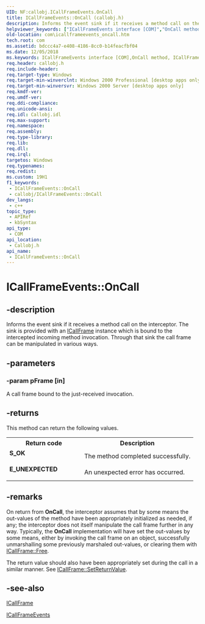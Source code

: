 ```yaml
---
UID: NF:callobj.ICallFrameEvents.OnCall
title: ICallFrameEvents::OnCall (callobj.h)
description: Informs the event sink if it receives a method call on the interceptor. The sink is provided with an ICallFrame instance which is bound to the intercepted incoming method invocation. Through that sink the call frame can be manipulated in various ways.
helpviewer_keywords: ["ICallFrameEvents interface [COM]","OnCall method","ICallFrameEvents.OnCall","ICallFrameEvents::OnCall","OnCall","OnCall method [COM]","OnCall method [COM]","ICallFrameEvents interface","_com_icallframeevents_oncall","callobj/ICallFrameEvents::OnCall","com.icallframeevents_oncall"]
old-location: com\icallframeevents_oncall.htm
tech.root: com
ms.assetid: bdccc4a7-e408-4186-8cc0-b14feacfbf04
ms.date: 12/05/2018
ms.keywords: ICallFrameEvents interface [COM],OnCall method, ICallFrameEvents.OnCall, ICallFrameEvents::OnCall, OnCall, OnCall method [COM], OnCall method [COM],ICallFrameEvents interface, _com_icallframeevents_oncall, callobj/ICallFrameEvents::OnCall, com.icallframeevents_oncall
req.header: callobj.h
req.include-header: 
req.target-type: Windows
req.target-min-winverclnt: Windows 2000 Professional [desktop apps only]
req.target-min-winversvr: Windows 2000 Server [desktop apps only]
req.kmdf-ver: 
req.umdf-ver: 
req.ddi-compliance: 
req.unicode-ansi: 
req.idl: Callobj.idl
req.max-support: 
req.namespace: 
req.assembly: 
req.type-library: 
req.lib: 
req.dll: 
req.irql: 
targetos: Windows
req.typenames: 
req.redist: 
ms.custom: 19H1
f1_keywords:
 - ICallFrameEvents::OnCall
 - callobj/ICallFrameEvents::OnCall
dev_langs:
 - c++
topic_type:
 - APIRef
 - kbSyntax
api_type:
 - COM
api_location:
 - Callobj.h
api_name:
 - ICallFrameEvents::OnCall
---
```


# ICallFrameEvents::OnCall


## -description

Informs the event sink if it receives a method call on the interceptor. The sink is provided with an <a href="/windows/desktop/api/callobj/nn-callobj-icallframe">ICallFrame</a> instance which is bound to the intercepted incoming method invocation. Through that sink the call frame can be manipulated in various ways.

## -parameters

### -param pFrame [in]

A call frame bound to the just-received invocation.

## -returns

This method can return the following values.

<table>
<tr>
<th>Return code</th>
<th>Description</th>
</tr>
<tr>
<td width="40%">
<dl>
<dt><b>S_OK</b></dt>
</dl>
</td>
<td width="60%">
The method completed successfully.

</td>
</tr>
<tr>
<td width="40%">
<dl>
<dt><b>E_UNEXPECTED</b></dt>
</dl>
</td>
<td width="60%">
An unexpected error has occurred.

</td>
</tr>
</table>

## -remarks

On return from <b>OnCall</b>, the interceptor assumes that by some means the out-values of the method have been appropriately initialized as needed, if any; the interceptor does not itself manipulate the call frame further in any way. Typically, the <b>OnCall</b> implementation will have set the out-values by some means, either by invoking the call frame on an object, successfully unmarshalling some previously marshaled out-values, or clearing them with <a href="/windows/desktop/api/callobj/nf-callobj-icallframe-free">ICallFrame::Free</a>.

The return value should also have been appropriately set during the call in a similar manner. See <a href="/windows/desktop/api/callobj/nf-callobj-icallframe-setreturnvalue">ICallFrame::SetReturnValue</a>.

## -see-also

<a href="/windows/desktop/api/callobj/nn-callobj-icallframe">ICallFrame</a>



<a href="/windows/desktop/api/callobj/nn-callobj-icallframeevents">ICallFrameEvents</a>


